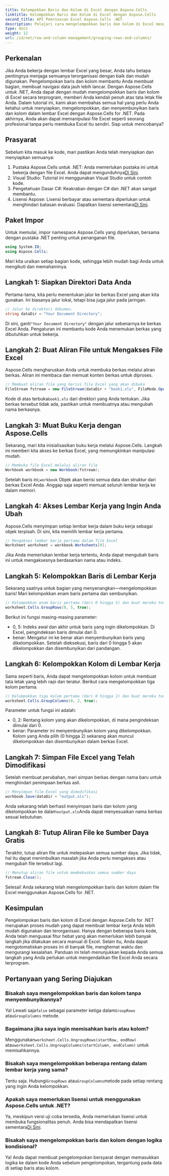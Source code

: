 ```yaml
---
title: Kelompokkan Baris dan Kolom di Excel dengan Aspose.Cells
linktitle: Kelompokkan Baris dan Kolom di Excel dengan Aspose.Cells
second_title: API Pemrosesan Excel Aspose.Cells .NET
description: Pelajari cara mengelompokkan baris dan kolom di Excel menggunakan Aspose.Cells untuk .NET dengan panduan langkah demi langkah ini.
type: docs
weight: 12
url: /id/net/row-and-column-management/grouping-rows-and-columns/
---
```

## Perkenalan
Jika Anda bekerja dengan lembar Excel yang besar, Anda tahu betapa pentingnya menjaga semuanya terorganisasi dengan baik dan mudah digunakan. Pengelompokan baris dan kolom membantu Anda membuat bagian, membuat navigasi data jauh lebih lancar. Dengan Aspose.Cells untuk .NET, Anda dapat dengan mudah mengelompokkan baris dan kolom di Excel secara terprogram, memberi Anda kendali penuh atas tata letak file Anda.
Dalam tutorial ini, kami akan membahas semua hal yang perlu Anda ketahui untuk menyiapkan, mengelompokkan, dan menyembunyikan baris dan kolom dalam lembar Excel dengan Aspose.Cells for .NET. Pada akhirnya, Anda akan dapat memanipulasi file Excel seperti seorang profesional tanpa perlu membuka Excel itu sendiri. Siap untuk mencobanya?
## Prasyarat
Sebelum kita masuk ke kode, mari pastikan Anda telah menyiapkan dan menyiapkan semuanya:
1.  Pustaka Aspose.Cells untuk .NET: Anda memerlukan pustaka ini untuk bekerja dengan file Excel. Anda dapat mengunduhnya[Di Sini](https://releases.aspose.com/cells/net/).
2. Visual Studio: Tutorial ini menggunakan Visual Studio untuk contoh kode.
3. Pengetahuan Dasar C#: Keakraban dengan C# dan .NET akan sangat membantu.
4. Lisensi Aspose: Lisensi berbayar atau sementara diperlukan untuk menghindari batasan evaluasi. Dapatkan lisensi sementara[Di Sini](https://purchase.aspose.com/temporary-license/).
## Paket Impor
Untuk memulai, impor namespace Aspose.Cells yang diperlukan, bersama dengan pustaka .NET penting untuk penanganan file. 
```csharp
using System.IO;
using Aspose.Cells;
```
Mari kita uraikan setiap bagian kode, sehingga lebih mudah bagi Anda untuk mengikuti dan memahaminya.
## Langkah 1: Siapkan Direktori Data Anda
Pertama-tama, kita perlu menentukan jalur ke berkas Excel yang akan kita gunakan. Ini biasanya jalur lokal, tetapi bisa juga jalur pada jaringan.
```csharp
// Jalur ke direktori dokumen.
string dataDir = "Your Document Directory";
```
 Di sini, ganti`"Your Document Directory"` dengan jalur sebenarnya ke berkas Excel Anda. Pengaturan ini membantu kode Anda menemukan berkas yang dibutuhkan untuk bekerja.
## Langkah 2: Buat Aliran File untuk Mengakses File Excel
Aspose.Cells mengharuskan Anda untuk membuka berkas melalui aliran berkas. Aliran ini membaca dan memuat konten berkas untuk diproses.
```csharp
// Membuat aliran file yang berisi file Excel yang akan dibuka
FileStream fstream = new FileStream(dataDir + "book1.xls", FileMode.Open);
```
 Kode di atas terbuka`book1.xls` dari direktori yang Anda tentukan. Jika berkas tersebut tidak ada, pastikan untuk membuatnya atau mengubah nama berkasnya.
## Langkah 3: Muat Buku Kerja dengan Aspose.Cells
Sekarang, mari kita inisialisasikan buku kerja melalui Aspose.Cells. Langkah ini memberi kita akses ke berkas Excel, yang memungkinkan manipulasi mudah.
```csharp
// Membuka file Excel melalui aliran file
Workbook workbook = new Workbook(fstream);
```
 Setelah baris ini,`workbook` Objek akan berisi semua data dan struktur dari berkas Excel Anda. Anggap saja seperti memuat seluruh lembar kerja ke dalam memori.
## Langkah 4: Akses Lembar Kerja yang Ingin Anda Ubah
Aspose.Cells menyimpan setiap lembar kerja dalam buku kerja sebagai objek terpisah. Di sini, kita memilih lembar kerja pertama.
```csharp
// Mengakses lembar kerja pertama dalam file Excel
Worksheet worksheet = workbook.Worksheets[0];
```
Jika Anda memerlukan lembar kerja tertentu, Anda dapat mengubah baris ini untuk mengaksesnya berdasarkan nama atau indeks.
## Langkah 5: Kelompokkan Baris di Lembar Kerja
Sekarang saatnya untuk bagian yang menyenangkan—mengelompokkan baris! Mari kelompokkan enam baris pertama dan sembunyikan.
```csharp
// Kelompokkan enam baris pertama (dari 0 hingga 5) dan buat mereka tersembunyi dengan meneruskan true
worksheet.Cells.GroupRows(0, 5, true);
```
Berikut ini fungsi masing-masing parameter:
- 0, 5: Indeks awal dan akhir untuk baris yang ingin dikelompokkan. Di Excel, pengindeksan baris dimulai dari 0.
- benar: Mengatur ini ke benar akan menyembunyikan baris yang dikelompokkan.
Setelah dieksekusi, baris dari 0 hingga 5 akan dikelompokkan dan disembunyikan dari pandangan.
## Langkah 6: Kelompokkan Kolom di Lembar Kerja
Sama seperti baris, Anda dapat mengelompokkan kolom untuk membuat tata letak yang lebih rapi dan teratur. Berikut cara mengelompokkan tiga kolom pertama.
```csharp
// Kelompokkan tiga kolom pertama (dari 0 hingga 2) dan buat mereka tersembunyi dengan meneruskan true
worksheet.Cells.GroupColumns(0, 2, true);
```
Parameter untuk fungsi ini adalah:
- 0, 2: Rentang kolom yang akan dikelompokkan, di mana pengindeksan dimulai dari 0.
- benar: Parameter ini menyembunyikan kolom yang dikelompokkan.
Kolom yang Anda pilih (0 hingga 2) sekarang akan muncul dikelompokkan dan disembunyikan dalam berkas Excel.
## Langkah 7: Simpan File Excel yang Telah Dimodifikasi
Setelah membuat perubahan, mari simpan berkas dengan nama baru untuk menghindari penimpaan berkas asli.
```csharp
// Menyimpan file Excel yang dimodifikasi
workbook.Save(dataDir + "output.xls");
```
 Anda sekarang telah berhasil menyimpan baris dan kolom yang dikelompokkan ke dalam`output.xls`Anda dapat menyesuaikan nama berkas sesuai kebutuhan.
## Langkah 8: Tutup Aliran File ke Sumber Daya Gratis
Terakhir, tutup aliran file untuk melepaskan semua sumber daya. Jika tidak, hal itu dapat menimbulkan masalah jika Anda perlu mengakses atau mengubah file tersebut lagi.
```csharp
// Menutup aliran file untuk membebaskan semua sumber daya
fstream.Close();
```
Selesai! Anda sekarang telah mengelompokkan baris dan kolom dalam file Excel menggunakan Aspose.Cells for .NET.
## Kesimpulan
Pengelompokan baris dan kolom di Excel dengan Aspose.Cells for .NET merupakan proses mudah yang dapat membuat lembar kerja Anda lebih mudah digunakan dan terorganisasi. Hanya dengan beberapa baris kode, Anda telah menguasai fitur hebat yang akan memerlukan lebih banyak langkah jika dilakukan secara manual di Excel. Selain itu, Anda dapat mengotomatiskan proses ini di banyak file, menghemat waktu dan mengurangi kesalahan. Panduan ini telah menunjukkan kepada Anda semua langkah yang Anda perlukan untuk mengendalikan file Excel Anda secara terprogram.
## Pertanyaan yang Sering Diajukan
### Bisakah saya mengelompokkan baris dan kolom tanpa menyembunyikannya?  
 Ya! Lewati saja`false` sebagai parameter ketiga dalam`GroupRows` atau`GroupColumns` metode.
### Bagaimana jika saya ingin memisahkan baris atau kolom?  
 Menggunakan`worksheet.Cells.UngroupRows(startRow, endRow)` atau`worksheet.Cells.UngroupColumns(startColumn, endColumn)` untuk memisahkannya.
### Bisakah saya mengelompokkan beberapa rentang dalam lembar kerja yang sama?  
 Tentu saja. Hubungi`GroupRows` atau`GroupColumns`metode pada setiap rentang yang ingin Anda kelompokkan.
### Apakah saya memerlukan lisensi untuk menggunakan Aspose.Cells untuk .NET?  
 Ya, meskipun versi uji coba tersedia, Anda memerlukan lisensi untuk membuka fungsionalitas penuh. Anda bisa mendapatkan lisensi sementara[Di Sini](https://purchase.aspose.com/temporary-license/).
### Bisakah saya mengelompokkan baris dan kolom dengan logika kondisional?  
Ya! Anda dapat membuat pengelompokan bersyarat dengan memasukkan logika ke dalam kode Anda sebelum pengelompokan, tergantung pada data di setiap baris atau kolom.
